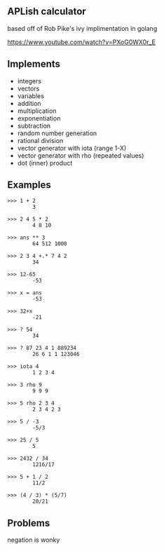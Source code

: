 APLish calculator
-----------------
based off of Rob Pike's ivy implimentation in golang

https://www.youtube.com/watch?v=PXoG0WX0r_E

Implements
----------
* integers
* vectors
* variables
* addition
* multiplication
* exponentiation
* subtraction
* random number generation
* rational division
* vector generator with iota (range 1-X)
* vector generator with rho (repeated values)
* dot (inner) product

Examples
--------
```
>>> 1 + 2
        3
 
>>> 2 4 5 * 2
        4 8 10
 
>>> ans ** 3
        64 512 1000
 
>>> 2 3 4 +.* 7 4 2
        34

>>> 12-65
        -53

>>> x = ans
        -53

>>> 32+x
        -21

>>> ? 54
        34

>>> ? 87 23 4 1 889234
        26 6 1 1 123046

>>> iota 4
        1 2 3 4

>>> 3 rho 9
        9 9 9

>>> 5 rho 2 3 4
        2 3 4 2 3

>>> 5 / -3
        -5/3

>>> 25 / 5
        5

>>> 2432 / 34
        1216/17

>>> 5 + 1 / 2
        11/2

>>> (4 / 3) * (5/7)
        20/21
```

Problems
--------
negation is wonky
